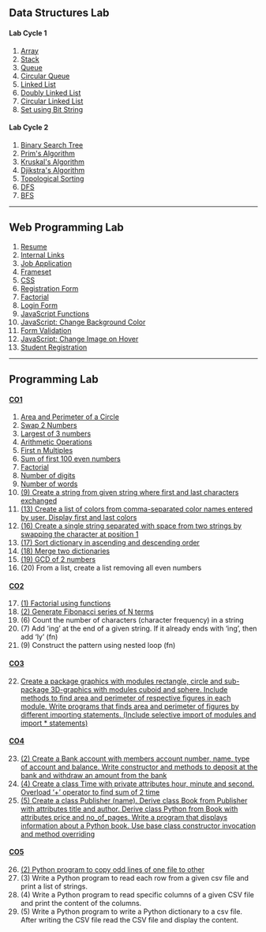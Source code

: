 ## Data Structures Lab

#### Lab Cycle 1
1. [Array](ads/array.c)
2. [Stack](ads/stack.c)
3. [Queue](ads/queue.c)
4. [Circular Queue](ads/circularqueue.c)
5. [Linked List](ads/linkedlist.c)
6. [Doubly Linked List](ads/doubly_ll.c)
7. [Circular Linked List](ads/circular_ll.c)
8. [Set using Bit String](ads/set.c)

#### Lab Cycle 2
1. [Binary Search Tree](ads/bst.c)
2. [Prim's Algorithm](ads/prims.c)
3. [Kruskal's Algorithm](ads/kruskals.c)
4. [Djikstra's Algorithm](ads/djikstras.c)
5. [Topological Sorting](ads/topologicalsort.c)
6. [DFS](ads/dfs.c)
7. [BFS](ads/bfs.c)


---


## Web Programming Lab

1. [Resume](web/resume)
2. [Internal Links](web/links.html)
3. [Job Application](web/forms.html)
4. [Frameset](web/css)
5. [CSS](web/css)
6. [Registration Form](web/job_application)
7. [Factorial](web/factorial)
8. [Login Form](web/login)
9. [JavaScript Functions](web/js_fns.html)
10. [JavaScript: Change Background Color](web/bgcolor.html)
11. [Form Validation](web/student_registration/register.php)
12. [JavaScript: Change Image on Hover](web/hover.html)
13. [Student Registration](web/student_registration)


---


## Programming Lab

#### [CO1](python/co1/)
1. [Area and Perimeter of a Circle](python/co1/area_peri.py)
2. [Swap 2 Numbers](python/co1/swap.py)
3. [Largest of 3 numbers](python/co1/largest.py)
4. [Arithmetic Operations](python/co1/arithmetic.py)
5. [First n Multiples](python/co1/multiples.py)
6. [Sum of first 100 even numbers](python/co1/evensum.py)
7. [Factorial](python/co1/factorial.py)
8. [Number of digits](python/co1/digits.py)
9. [Number of words](python/co1/words.py)
10. [(9) Create a string from given string where first and last characters exchanged](python/co1/q9_string_exchange.py)
11. [(13) Create a list of colors from comma-separated color names entered by user. Display first and last colors](python/co1/q13_colors.py)
12. [(16) Create a single string separated with space from two strings by swapping the character at position 1](python\co1\q16_string_concat.py)
13. [(17) Sort dictionary in ascending and descending order](python/co1/q17_dict_sort.py)
14. [(18) Merge two dictionaries](python/co1/q18_dict_merge.py)
15. [(19) GCD of 2 numbers](python/co1/q19_gcd_euclidean.py)
16. (20) From a list, create a list removing all even numbers

#### [CO2](python/co2/)
17. [(1) Factorial using functions](python/co2/co2_q1_fact.py)
18. [(2) Generate Fibonacci series of N terms](python/co2/co2_q2_fib.py)
19. (6) Count the number of characters (character frequency) in a string
20. (7) Add ‘ing’ at the end of a given string. If it already ends with ‘ing’, then add ‘ly’ (fn)
21. (9) Construct the pattern using nested loop (fn)

#### [CO3](python/co3/)
22. [Create a package graphics with modules rectangle, circle and sub-package 3D-graphics with modules cuboid and sphere. Include methods to find area and perimeter of respective figures in each module. Write programs that finds area and perimeter of figures by different importing statements. (Include selective import of modules and import * statements)](python/co3/packages/)

#### [CO4](python/co4)
23. [(2) Create a Bank account with members account number, name, type of account and balance. Write constructor and methods to deposit at the bank and withdraw an amount from the bank](python/co4/bank.py)
24. [(4) Create a class Time with private attributes hour, minute and second. Overload ‘+’ operator to find sum of 2 time](python/co4/time.py)
25. [(5) Create a class Publisher (name). Derive class Book from Publisher with attributes title  and author. Derive class Python from Book with attributes price and no_of_pages. Write  a program that displays information about a Python book. Use base class constructor invocation and method overriding](python/co4/book.py)

#### [CO5](python/co5/)
26. [(2) Python program to copy odd lines of one file to other](python/co5/odd.py)
27. (3) Write a Python program to read each row from a given csv file and print a list of strings.
28. (4) Write a Python program to read specific columns of a given CSV file and print the content of the columns.
29. (5) Write a Python program to write a Python dictionary to a csv file. After writing the CSV file read the CSV file and display the content. 